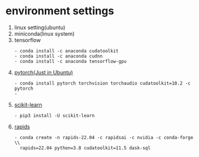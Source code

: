 # environment settings
  1. linux setting(ubuntu)
  2. miniconda(linux system)
  3. tensorflow
      ````
      - conda install -c anaconda cudatoolkit
      - conda install -c anaconda cudnn
      - conda install -c anaconda tensorflow-gpu
      ````
  4. [pytorch(Just in Ubuntu)](https://pytorch.org/tutorials/)
      ````
      - conda install pytorch torchvision torchaudio cudatoolkit=10.2 -c pytorch
      - 
      ````
  5. [scikit-learn](https://scikit-learn.org/stable/auto_examples/index.html)
      ````
      - pip3 install -U scikit-learn
      ````
  6. [rapids](https://docs.rapids.ai/start)
      ````
      - conda create -n rapids-22.04 -c rapidsai -c nvidia -c conda-forge \\
        rapids=22.04 python=3.8 cudatoolkit=11.5 dask-sql
      ````      
